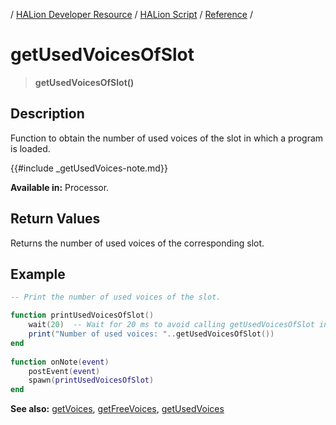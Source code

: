 / [HALion Developer Resource](../../HALion-Developer-Resource.md) / [HALion Script](./HALion-Script.md) / [Reference](./Reference.md) /

# getUsedVoicesOfSlot

>**getUsedVoicesOfSlot()**

## Description

Function to obtain the number of used voices of the slot in which a program is loaded.

{{#include _getUsedVoices-note.md}}

**Available in:** Processor.

## Return Values

Returns the number of used voices of the corresponding slot.

## Example

```lua
-- Print the number of used voices of the slot.

function printUsedVoicesOfSlot()
    wait(20)  -- Wait for 20 ms to avoid calling getUsedVoicesOfSlot in the same audio block.
    print("Number of used voices: "..getUsedVoicesOfSlot())
end
  
function onNote(event)
    postEvent(event)
    spawn(printUsedVoicesOfSlot)
end
```

**See also:** [getVoices](./getVoices.md), [getFreeVoices](./getFreeVoices.md),  [getUsedVoices](./getUsedVoices.md)